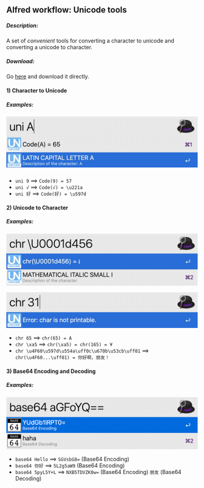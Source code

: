 ## Alfred workflow: Unicode tools

##### Description:

A set of *convenient​* tools for converting a character to unicode and converting a unicode to character.

##### Download:

Go [here](https://github.com/Emrys365/alfred_workflows/blob/master/UnicodeTools/UnicodeTools.alfredworkflow) and download it directly.

#### 1) Character to Unicode

##### Examples:

##### ![demo0](demo1.1.jpg)

+ `uni 9`  ==>  `Code(9) = 57`
+ `uni √`  ==>  `Code(√) = \u221a`
+ `uni 好` ==> `Code(好) = \u597d`

#### 2) Unicode to Character

##### Examples:

![demo1](demo2.1.jpg)

![demo2](demo2.2.jpg)

- `chr 65`  ==>  `chr(65) = A`
- `chr \xa5` ==> `chr(\xa5) = chr(165) = ¥`
- `chr \u4F60\u597d\u554a\uff0c\u670b\u53cb\uff01` ==> `chr(\u4F60...\uff01) = 你好啊，朋友！`

#### 3) Base64 Encoding and Decoding

##### Examples:

![demo3](demo3.1.png)

+ `base64 Hello`  ==> `SGVsbG8=` (Base64 Encoding)
+ `base64 你好` ==> `5L2g5aW9` (Base64 Encoding)
+ `base64 5pyL5Y+L` ==> `NXB5TDVZK0w=` (Base64 Encoding)    `朋友` (Base64 Decoding)
